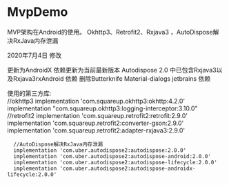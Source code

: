 # MvpDemo  
MVP架构在Android的使用。
Okhttp3、Retrofit2、Rxjava3 ，AutoDispose解决RxJava内存泄漏

2020年7月4日  修改

更新为AndroidX
依赖更新为当前最新版本
Autodispose 2.0 中已包含Rxjava3以及Rxjava3rxAndroid 依赖
删除Butterknife Material-dialogs  jetbrains 依赖


使用的第三方库:  
    //okhttp3
      implementation 'com.squareup.okhttp3:okhttp:4.2.0'
      implementation "com.squareup.okhttp3:logging-interceptor:3.10.0"
      //retrofit2
      implementation 'com.squareup.retrofit2:retrofit:2.9.0'
      implementation 'com.squareup.retrofit2:converter-gson:2.9.0'
      implementation 'com.squareup.retrofit2:adapter-rxjava3:2.9.0'

      //AutoDispose解决RxJava内存泄漏
      implementation 'com.uber.autodispose2:autodispose:2.0.0'
      implementation 'com.uber.autodispose2:autodispose-android:2.0.0'
      implementation 'com.uber.autodispose2:autodispose-lifecycle:2.0.0'
      implementation 'com.uber.autodispose2:autodispose-androidx-lifecycle:2.0.0'

